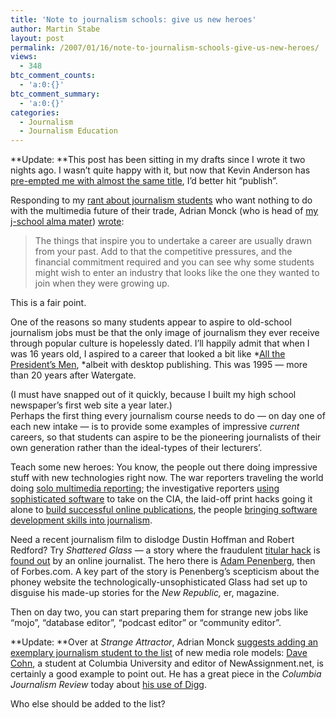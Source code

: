 ```yaml
---
title: 'Note to journalism schools: give us new heroes'
author: Martin Stabe
layout: post
permalink: /2007/01/16/note-to-journalism-schools-give-us-new-heroes/
views:
  - 348
btc_comment_counts:
  - 'a:0:{}'
btc_comment_summary:
  - 'a:0:{}'
categories:
  - Journalism
  - Journalism Education
---
```

**Update: **This post has been sitting in my drafts since I wrote it two nights ago. I wasn&#8217;t quite happy with it, but now that Kevin Anderson has [pre-empted me with almost the same title][1], I&#8217;d better hit &#8220;publish&#8221;.

Responding to my [rant about journalism students][2] who want nothing to do with the multimedia future of their trade, Adrian Monck (who is head of [my j-school alma mater][3]) [wrote][4]:

> The things that inspire you to undertake a career are usually drawn from your past. Add to that the competitive pressures, and the financial commitment required and you can see why some students might wish to enter an industry that looks like the one they wanted to join when they were growing up.

This is a fair point.

One of the reasons so many students appear to aspire to old-school journalism jobs must be that the only image of journalism they ever receive through popular culture is hopelessly dated. I&#8217;ll happily admit that when I was 16 years old, I aspired to a career that looked a bit like *[All the President’s Men][5], *albeit with desktop publishing. This was 1995 — more than 20 years after Watergate.

(I must have snapped out of it quickly, because I built my high school newspaper&#8217;s first web site a year later.)  
Perhaps the first thing every journalism course needs to do — on day one of each new intake — is to provide some examples of impressive *current* careers, so that students can aspire to be the pioneering journalists of their own generation rather than the ideal-types of their lecturers’.

Teach some new heroes: You know, the people out there doing impressive stuff with new technologies right now. The war reporters traveling the world doing [solo multimedia reporting][6]; the investigative reporters [using sophisticated software][7] to take on the CIA, the laid-off print hacks going it alone to [build successful online publications][8], the people [bringing software development skills into journalism][9].

Need a recent journalism film to dislodge Dustin Hoffman and Robert Redford? Try *Shattered Glass* — a story where the fraudulent [titular hack][10] is [found out][11] by an online journalist. The hero there is [Adam Penenberg][12], then of Forbes.com. A key part of the story is Penenberg&#8217;s scepticism about the phoney website the technologically-unsophisticated Glass had set up to disguise his made-up stories for the *New Republic,* er, magazine.

Then on day two, you can start preparing them for strange new jobs like &#8220;mojo&#8221;, &#8220;database editor&#8221;, &#8220;podcast editor&#8221; or &#8220;community editor&#8221;.

**Update: **Over at *Strange Attractor*, Adrian Monck <a rel="nofollow" href="http://strange.corante.com/archives/2007/01/16/journalism_students_need_new_heroes.php#180599">suggests adding an exemplary journalism student to the list</a> of new media role models: <a rel="nofollow" href="http://www.digidave.org/">Dave Cohn</a>, a student at Columbia University and editor of NewAssignment.net, is certainly a good example to point out. He has a great piece in the *Columbia Journalism Review* today about <a rel="nofollow" href="http://www.cjr.org/issues/2007/1/Cohn.asp">his use of Digg</a>.

Who else should be added to the list?

 [1]: http://strange.corante.com/archives/2007/01/16/journalism_students_need_new_heroes.php
 [2]: http://www.martinstabe.com/blog/2007/01/14/the-conservatism-of-journalism-students/
 [3]: http://www.city.ac.uk/journalism/
 [4]: http://www.martinstabe.com/blog/2007/01/14/the-conservatism-of-journalism-students/#12348
 [5]: http://www.imdb.com/title/tt0074119/
 [6]: http://hotzone.yahoo.com/
 [7]: http://www.martinstabe.com/blog/2006/11/29/the-extraordinary-story-of-rendition/
 [8]: http://www.pressgazette.co.uk/blog/2006/10/12/journalists-micropubs-vs-big-publishing/
 [9]: http://www.holovaty.com/blog/archive/2006/10/02/2300
 [10]: http://en.wikipedia.org/wiki/Stephen_Glass
 [11]: http://www.forbes.com/business/1998/05/11/otw.html
 [12]: http://en.wikipedia.org/wiki/Adam_Penenberg